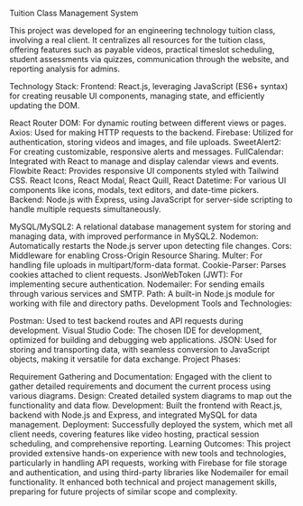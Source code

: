 Tuition Class Management System

This project was developed for an engineering technology tuition class, involving a real client. It centralizes all resources for the tuition class, offering features such as payable videos, practical timeslot scheduling, student assessments via quizzes, communication through the website, and reporting analysis for admins.

Technology Stack:
Frontend: React.js, leveraging JavaScript (ES6+ syntax) for creating reusable UI components, managing state, and efficiently updating the DOM.

React Router DOM: For dynamic routing between different views or pages.
Axios: Used for making HTTP requests to the backend.
Firebase: Utilized for authentication, storing videos and images, and file uploads.
SweetAlert2: For creating customizable, responsive alerts and messages.
FullCalendar: Integrated with React to manage and display calendar views and events.
Flowbite React: Provides responsive UI components styled with Tailwind CSS.
React Icons, React Modal, React Quill, React Datetime: For various UI components like icons, modals, text editors, and date-time pickers.
Backend: Node.js with Express, using JavaScript for server-side scripting to handle multiple requests simultaneously.

MySQL/MySQL2: A relational database management system for storing and managing data, with improved performance in MySQL2.
Nodemon: Automatically restarts the Node.js server upon detecting file changes.
Cors: Middleware for enabling Cross-Origin Resource Sharing.
Multer: For handling file uploads in multipart/form-data format.
Cookie-Parser: Parses cookies attached to client requests.
JsonWebToken (JWT): For implementing secure authentication.
Nodemailer: For sending emails through various services and SMTP.
Path: A built-in Node.js module for working with file and directory paths.
Development Tools and Technologies:

Postman: Used to test backend routes and API requests during development.
Visual Studio Code: The chosen IDE for development, optimized for building and debugging web applications.
JSON: Used for storing and transporting data, with seamless conversion to JavaScript objects, making it versatile for data exchange.
Project Phases:

Requirement Gathering and Documentation: Engaged with the client to gather detailed requirements and document the current process using various diagrams.
Design: Created detailed system diagrams to map out the functionality and data flow.
Development: Built the frontend with React.js, backend with Node.js and Express, and integrated MySQL for data management.
Deployment: Successfully deployed the system, which met all client needs, covering features like video hosting, practical session scheduling, and comprehensive reporting.
Learning Outcomes:
This project provided extensive hands-on experience with new tools and technologies, particularly in handling API requests, working with Firebase for file storage and authentication, and using third-party libraries like Nodemailer for email functionality. It enhanced both technical and project management skills, preparing for future projects of similar scope and complexity.
